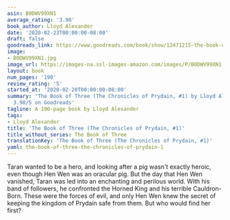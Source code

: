 ```yaml
---
asin: B0DWV99XN1
average_rating: '3.98'
book_author: Lloyd Alexander
date: '2020-02-23T00:00:00-08:00'
draft: false
goodreads_link: https://www.goodreads.com/book/show/12471215-the-book-of-three
image:
- B0DWV99XN1.jpg
image_url: https://images-na.ssl-images-amazon.com/images/P/B0DWV99XN1.01._SCLZZZZZZZ.jpg
layout: book
num_pages: '190'
review_rating: '5'
started_at: '2020-02-20T00:00:00-08:00'
summary: 'The Book of Three (The Chronicles of Prydain, #1) by Lloyd Alexander - rated
  3.98/5 on Goodreads'
tagline: A 190-page book by Lloyd Alexander
tags:
- Lloyd Alexander
title: 'The Book of Three (The Chronicles of Prydain, #1)'
title_without_series: The Book of Three
translationKey: 'The Book of Three (The Chronicles of Prydain, #1)'
yaml: the-book-of-three-the-chronicles-of-prydain-1
---
```


Taran wanted to be a hero, and looking after a pig wasn't exactly heroic, even though Hen Wen was an oracular pig. But the day that Hen Wen vanished, Taran was led into an enchanting and perilous world. With his band of followers, he confronted the Horned King and his terrible Cauldron-Born. These were the forces of evil, and only Hen Wen knew the secret of keeping the kingdom of Prydain safe from them. But who would find her first?
